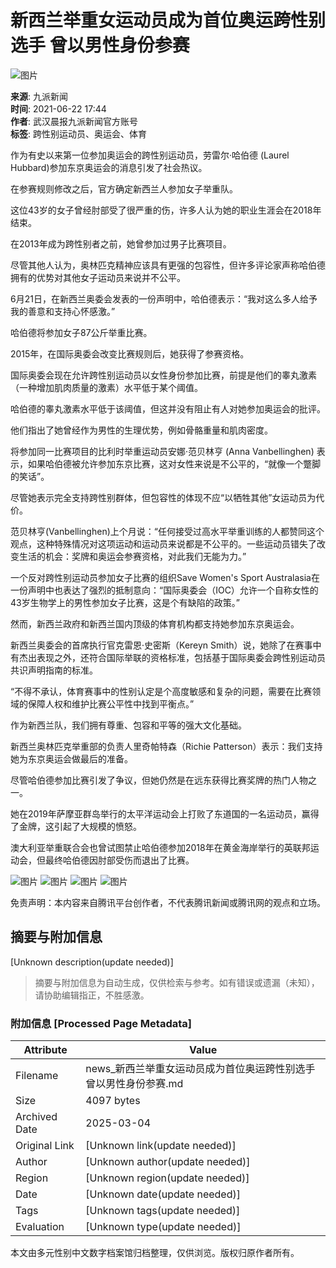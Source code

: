 # 新西兰举重女运动员成为首位奥运跨性别选手 曾以男性身份参赛

![图片](https://inews.gtimg.com/newsapp_bt/0/0122113249149_5991/0)

**来源**: 九派新闻  
**时间**: 2021-06-22 17:44  
**作者**: 武汉晨报九派新闻官方账号  
**标签**: 跨性别运动员、奥运会、体育  

作为有史以来第一位参加奥运会的跨性别运动员，劳雷尔·哈伯德 (Laurel Hubbard)参加东京奥运会的消息引发了社会热议。

在参赛规则修改之后，官方确定新西兰人参加女子举重队。

这位43岁的女子曾经肘部受了很严重的伤，许多人认为她的职业生涯会在2018年结束。

在2013年成为跨性别者之前，她曾参加过男子比赛项目。

尽管其他人认为，奥林匹克精神应该具有更强的包容性，但许多评论家声称哈伯德拥有的优势对其他女子运动员来说并不公平。

6月21日，在新西兰奥委会发表的一份声明中，哈伯德表示：“我对这么多人给予我的善意和支持心怀感激。”

哈伯德将参加女子87公斤举重比赛。

2015年，在国际奥委会改变比赛规则后，她获得了参赛资格。

国际奥委会现在允许跨性别运动员以女性身份参加比赛，前提是他们的睾丸激素（一种增加肌肉质量的激素）水平低于某个阈值。

哈伯德的睾丸激素水平低于该阈值，但这并没有阻止有人对她参加奥运会的批评。

他们指出了她曾经作为男性的生理优势，例如骨骼重量和肌肉密度。

将参加同一比赛项目的比利时举重运动员安娜·范贝林亨 (Anna Vanbellinghen) 表示，如果哈伯德被允许参加东京比赛，这对女性来说是不公平的，“就像一个蹩脚的笑话”。

尽管她表示完全支持跨性别群体，但包容性的体现不应“以牺牲其他”女运动员为代价。

范贝林亨(Vanbellinghen)上个月说：“任何接受过高水平举重训练的人都赞同这个观点，这种特殊情况对这项运动和运动员来说都是不公平的。一些运动员错失了改变生活的机会：奖牌和奥运会参赛资格，对此我们无能为力。”

一个反对跨性别运动员参加女子比赛的组织Save Women's Sport Australasia在一份声明中也表达了强烈的抵制意向：“国际奥委会（IOC）允许一个自称女性的43岁生物学上的男性参加女子比赛，这是个有缺陷的政策。”

然而，新西兰政府和新西兰国内顶级的体育机构都支持她参加东京奥运会。

新西兰奥委会的首席执行官克雷恩·史密斯（Kereyn Smith）说，她除了在赛事中有杰出表现之外，还符合国际举联的资格标准，包括基于国际奥委会跨性别运动员共识声明指南的标准。

“不得不承认，体育赛事中的性别认定是个高度敏感和复杂的问题，需要在比赛领域的保障人权和维护比赛公平性中找到平衡点。” 

作为新西兰队，我们拥有尊重、包容和平等的强大文化基础。

新西兰奥林匹克举重部的负责人里奇帕特森（Richie Patterson）表示：我们支持她为东京奥运会做最后的准备。

尽管哈伯德参加比赛引发了争议，但她仍然是在远东获得比赛奖牌的热门人物之一。

她在2019年萨摩亚群岛举行的太平洋运动会上打败了东道国的一名运动员，赢得了金牌，这引起了大规模的愤怒。

澳大利亚举重联合会也曾试图禁止哈伯德参加2018年在黄金海岸举行的英联邦运动会，但最终哈伯德因肘部受伤而退出了比赛。

![图片](http://inews.gtimg.com/newsapp_bt/0/13683373183/641)
![图片](http://inews.gtimg.com/newsapp_bt/0/13683375284/641)
![图片](http://inews.gtimg.com/newsapp_bt/0/13683376757/641)
![图片](http://inews.gtimg.com/newsapp_bt/0/13683380620/641)

免责声明：本内容来自腾讯平台创作者，不代表腾讯新闻或腾讯网的观点和立场。
<!-- tcd_original_link https://news.qq.com/rain/a/20210622A099L200 -->


## 摘要与附加信息

<!-- tcd_abstract -->
[Unknown description(update needed)]
<!-- tcd_abstract_end -->

> 摘要与附加信息为自动生成，仅供检索与参考。如有错误或遗漏（未知），请协助编辑指正，不胜感激。

### 附加信息 [Processed Page Metadata]

| Attribute       | Value                                  |
|-----------------|----------------------------------------|
| Filename        | news_新西兰举重女运动员成为首位奥运跨性别选手曾以男性身份参赛.md                             |
| Size            | 4097 bytes                           |
| Archived Date   | 2025-03-04                             |
| Original Link   | [Unknown link(update needed)]                       |
| Author          | [Unknown author(update needed)]                               |
| Region          | [Unknown region(update needed)]                               |
| Date            | [Unknown date(update needed)]                                 |
| Tags            | [Unknown tags(update needed)]                                 |
| Evaluation            | [Unknown type(update needed)]                                 |
<!-- tcd_table_end -->

本文由多元性别中文数字档案馆归档整理，仅供浏览。版权归原作者所有。

